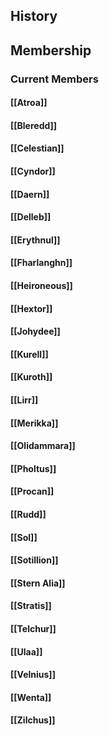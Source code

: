 ## History
## Membership
### Current Members
#### [[Atroa]]
#### [[Bleredd]]
#### [[Celestian]]
#### [[Cyndor]]
#### [[Daern]]
#### [[Delleb]]
#### [[Erythnul]]
#### [[Fharlanghn]]
#### [[Heironeous]]
#### [[Hextor]]
#### [[Johydee]]
#### [[Kurell]]
#### [[Kuroth]]
#### [[Lirr]]
#### [[Merikka]]
#### [[Olidammara]]
#### [[Pholtus]]
#### [[Procan]]
#### [[Rudd]]
#### [[Sol]]
#### [[Sotillion]]
#### [[Stern Alia]]
#### [[Stratis]]
#### [[Telchur]]
#### [[Ulaa]]
#### [[Velnius]]
#### [[Wenta]]
#### [[Zilchus]]